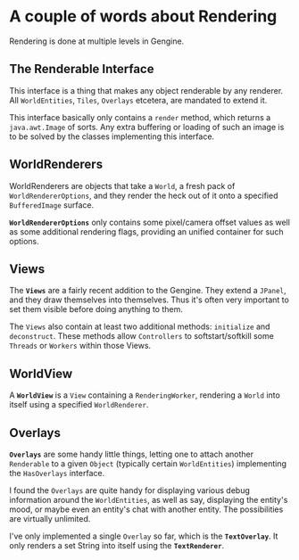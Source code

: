 # A couple of words about Rendering
Rendering is done at multiple levels in Gengine.

## The Renderable Interface
This interface is a thing that makes any object renderable by any renderer.
All `WorldEntities`, `Tiles`, `Overlays` etcetera, are mandated to extend it.

This interface basically only contains a `render` method, which returns a
`java.awt.Image` of sorts. Any extra buffering or loading of such an image
is to be solved by the classes implementing this interface.

## WorldRenderers
WorldRenderers are objects that take a `World`, a fresh pack of `WorldRendererOptions`,
and they render the heck out of it onto a specified `BufferedImage` surface.

**`WorldRendererOptions`** only contains some pixel/camera offset values
as well as some additional rendering flags, providing an unified container
for such options.

## Views
The **`Views`** are a fairly recent addition to the Gengine. They extend a `JPanel`,
and they draw themselves into themselves. Thus it's often very important to
set them visible before doing anything to them.

The `Views` also contain at least two additional methods: `initialize` and `deconstruct`.
These methods allow `Controllers` to softstart/softkill some `Threads` or `Workers`
within those Views.

## WorldView
A **`WorldView`** is a `View` containing a `RenderingWorker`, rendering a
`World` into itself using a specified `WorldRenderer`.

## Overlays
**`Overlays`** are some handy little things, letting one to attach another `Renderable`
to a given `Object` (typically certain `WorldEntities`) implementing the `HasOverlays`
interface.

I found the `Overlays` are quite handy for displaying various debug information around
the `WorldEntities`, as well as say, displaying the entity's mood, or maybe even an
entity's chat with another entity. The possibilities are virtually unlimited.

I've only implemented a single `Overlay` so far, which is the **`TextOverlay`**.
It only renders a set String into itself using the **`TextRenderer`**.